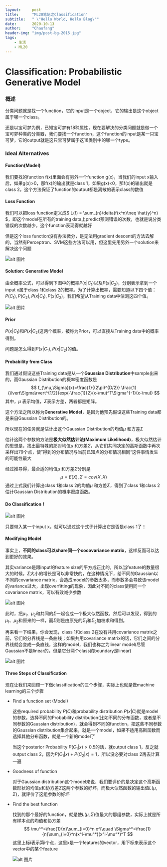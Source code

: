 ```yaml
---
layout:     post
title:      "ML20笔记之Classification"
subtitle:   " \"Hello World, Hello Blog\""
date:       2020-10-13
author:     "Chaufang"
header-img: "img/post-bg-2015.jpg"
tags:
    - 生活
    - ML20
---
```


# Classification: Probabilistic Generative Model

### 概述

分类问题就是找一个function，它的input是一个object，它的输出是这个object属于哪一个class。

还是以宝可梦为例，已知宝可梦有18种属性，现在要解决的分类问题就是做一个宝可梦种类的分类器，我们要找一个function，这个function的input是某一只宝可梦，它的output就是这只宝可梦属于这18类别中的哪一个type。

### Ideal Alternatives

#### Function(Model)

我们要找的function f(x)里面会有另外一个function g(x)，当我们的input x输入后，如果g(x)>0，那f(x)的输出就是class 1，如果g(x)<0，那f(x)的输出就是class 2，这个方法保证了function的output都是离散的表示class的数值

#### Loss Function

我们可以把loss function定义成$ L(f) = \sum_{n}\delta(f(x^n)\neq \hat{y}^n) $，即这个model在所有的training data上predict预测错误的次数，也就是说分类错误的次数越少，这个function表现得就越好

但是这个loss function没有办法微分，是无法用gradient descent的方法去解的，当然有Perceptron、SVM这些方法可以用，但这里先用另外一个solution来解决这个问题

![alt 图片](https://raw.githubusercontent.com/chaufanglam/MarkdownPhotos/master/ideal-alternatives.png)

#### Solution: Generative Model

由全概率公式，可以得到下图中的概率$P(x|C_1)$以及$P(x|C_2)$，分别表示拿到一个input x属于class 1和class 2的概率。为了计算出概率，需要知道以下四个值：$P(C_1),P(C_2),P(x|C_1),P(x|C_2)$，我们希望从Training data中估测这四个值。

![alt 图片](https://raw.githubusercontent.com/chaufanglam/MarkdownPhotos/master/two-class.png)

#### Prior

$P(x|C_1)$和$P(x|C_2)$这两个概率，被称为Prior，可以直接从Training data中的概率得到。

问题是怎么得到$P(x|C_1),P(x|C_2)$的值。

#### Probability from Class

我们通过假设这些Training data是从一个**Gaussian Distribution**中sample出来的，而Gaussian Distribution的概率密度函数是
$$
f_{\mu,\Sigma}(x)=\frac{1}{(2\pi)^{D/2}} \frac{1}{\lvert\Sigma\rvert^{1/2}}exp(-\frac{1}{2}(x-\mu)^T\Sigma^{-1}(x-\mu))
$$
其中，$\mu$ 表示均值，$\Sigma$表示方差，两者都是矩阵。

这个方法之所以称为**Generative Model**，是因为他预先假设这些Training data都是来自Gaussian Distribution的。

所以现在的任务就是估计出这个Gaussian Distribution的均值$\mu$ 和方差$\Sigma$

估计这两个参数的方法是**极大似然估计法(Maximum Likelihood)**，极大似然估计的思想是，找出最特殊的那对均值$\mu$ 和方差$\Sigma$，从它们共同决定的高斯函数中再次采样出79个点，使”得到的分布情况与当前已知点的分布情况相同“这件事情发生的可能性最大

经过推导得，最合适的均值$\mu$ 和方差$\Sigma$分别是
$$
\mu=E(X), \Sigma=cov(X,X)
$$
通过上式我们计算出class 1和class 2的均值$\mu$ 和方差$\Sigma$，得到了class 1和class 2估计Gaussian Distribution的概率密度函数。

#### Do Classification！

![alt 图片](https://raw.githubusercontent.com/chaufanglam/MarkdownPhotos/master/do-classification.png)

只要带入某一个input x，就可以通过这个式子计算出它是否是class 1了！

#### Modifying Model

事实上，**不同的class可以share同一个cocovariance matrix**，这样反而可以达到更好的效果。

其实variance是跟input的feature size的平方成正比的，所以当feature的数量很大的时候，$\Sigma$大小的增长是可以非常快的，在这种情况下，给不同的Gaussian以不同的covariance matrix，会造成model的参数太多，而参数多会导致该model的variance过大，出现overfitting的现象，因此对不同的class使用同一个covariance matrix，可以有效减少参数

![alt 图片](https://raw.githubusercontent.com/chaufanglam/MarkdownPhotos/master/modify-model.png)

此时，把$\mu_1$、$\mu_2$和共同的$\Sigma$一起合成一个极大似然函数，然后可以发现，得到的$\mu_1$、$\mu_2$和原来的一样，而$\Sigma$则是由原先的$\Sigma_1$和$\Sigma_2$加权求和得到。

再来看一下结果，你会发现，class 1和class 2在没有共用covariance matrix之前，它们的分界线是一条曲线；如果共用covariance matrix的话，它们之间的分界线就会变成一条直线，这样的model，我们也称之为linear model(尽管Gaussian不是linear的，但是它分两个class的boundary是linear)

![alt 图片](https://raw.githubusercontent.com/chaufanglam/MarkdownPhotos/master/modify-compare.png)

#### Three Steps of Classification

现在让我们来回顾一下做classification的三个步骤，实际上也就是做machine learning的三个步骤

- Find a function set (Model)

  这些required probability $P(C)$和probability distribution $P(x|C)$就是model的参数，选择不同的Probability distribution(比如不同的分布函数，或者是不同参数的Gaussian distribution)，就会得到不同的function，把这些不同参数的Gaussian distribution集合起来，就是一个model，如果不适用高斯函数而选择其他分布函数，就是一个新的model了

  当这个posterior Probability $P(C_1|x)>0.5$的话，就output class 1，反之就output class 2，因为$P(C_1|x)+P(C_2|x)=1$，所以没必要对class 2再去计算一遍

- Goodness of function

  对于Gaussian distribution这个model来说，我们要评价的是决定这个高斯函数形状的均值$\mu$和协方差$\Sigma$这两个参数的好坏，而极大似然函数的输出值$L(\mu,\Sigma)$，就评价了这组参数的好坏

- Find the best function

  找到的那个最好的function，就是使$L(\mu,\Sigma)$值最大的那组参数，实际上就是所有样本点的均值和协方差
  $$
  \mu^*=\frac{1}{n}\sum_{i=0}^n x^i\quad  \Sigma^*=\frac{1}{n}\sum_{i=0}^n(x^i-\mu^*)(x^i-\mu^*)^T
  $$
  这里上标i表示第i个点，这里x是一个features的vector，用下标来表示这个vector中的某个feature

  ![alt 图片](https://raw.githubusercontent.com/chaufanglam/MarkdownPhotos/master/three-steps.png)